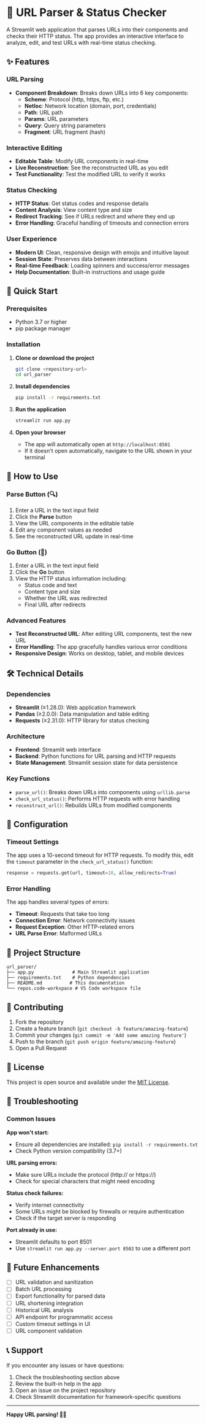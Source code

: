 # 🔗 URL Parser & Status Checker

A Streamlit web application that parses URLs into their components and checks their HTTP status. The app provides an interactive interface to analyze, edit, and test URLs with real-time status checking.

## ✨ Features

### URL Parsing
- **Component Breakdown**: Breaks down URLs into 6 key components:
  - **Scheme**: Protocol (http, https, ftp, etc.)
  - **Netloc**: Network location (domain, port, credentials)
  - **Path**: URL path
  - **Params**: URL parameters
  - **Query**: Query string parameters
  - **Fragment**: URL fragment (hash)

### Interactive Editing
- **Editable Table**: Modify URL components in real-time
- **Live Reconstruction**: See the reconstructed URL as you edit
- **Test Functionality**: Test the modified URL to verify it works

### Status Checking
- **HTTP Status**: Get status codes and response details
- **Content Analysis**: View content type and size
- **Redirect Tracking**: See if URLs redirect and where they end up
- **Error Handling**: Graceful handling of timeouts and connection errors

### User Experience
- **Modern UI**: Clean, responsive design with emojis and intuitive layout
- **Session State**: Preserves data between interactions
- **Real-time Feedback**: Loading spinners and success/error messages
- **Help Documentation**: Built-in instructions and usage guide

## 🚀 Quick Start

### Prerequisites
- Python 3.7 or higher
- pip package manager

### Installation

1. **Clone or download the project**
   ```bash
   git clone <repository-url>
   cd url_parser
   ```

2. **Install dependencies**
   ```bash
   pip install -r requirements.txt
   ```

3. **Run the application**
   ```bash
   streamlit run app.py
   ```

4. **Open your browser**
   - The app will automatically open at `http://localhost:8501`
   - If it doesn't open automatically, navigate to the URL shown in your terminal

## 📖 How to Use

### Parse Button (🔍)
1. Enter a URL in the text input field
2. Click the **Parse** button
3. View the URL components in the editable table
4. Edit any component values as needed
5. See the reconstructed URL update in real-time

### Go Button (🚀)
1. Enter a URL in the text input field
2. Click the **Go** button
3. View the HTTP status information including:
   - Status code and text
   - Content type and size
   - Whether the URL was redirected
   - Final URL after redirects

### Advanced Features
- **Test Reconstructed URL**: After editing URL components, test the new URL
- **Error Handling**: The app gracefully handles various error conditions
- **Responsive Design**: Works on desktop, tablet, and mobile devices

## 🛠️ Technical Details

### Dependencies
- **Streamlit** (≥1.28.0): Web application framework
- **Pandas** (≥2.0.0): Data manipulation and table editing
- **Requests** (≥2.31.0): HTTP library for status checking

### Architecture
- **Frontend**: Streamlit web interface
- **Backend**: Python functions for URL parsing and HTTP requests
- **State Management**: Streamlit session state for data persistence

### Key Functions
- `parse_url()`: Breaks down URLs into components using `urllib.parse`
- `check_url_status()`: Performs HTTP requests with error handling
- `reconstruct_url()`: Rebuilds URLs from modified components

## 🔧 Configuration

### Timeout Settings
The app uses a 10-second timeout for HTTP requests. To modify this, edit the `timeout` parameter in the `check_url_status()` function:

```python
response = requests.get(url, timeout=10, allow_redirects=True)
```

### Error Handling
The app handles several types of errors:
- **Timeout**: Requests that take too long
- **Connection Error**: Network connectivity issues
- **Request Exception**: Other HTTP-related errors
- **URL Parse Error**: Malformed URLs

## 📁 Project Structure

```
url_parser/
├── app.py              # Main Streamlit application
├── requirements.txt    # Python dependencies
├── README.md          # This documentation
└── repos.code-workspace # VS Code workspace file
```

## 🤝 Contributing

1. Fork the repository
2. Create a feature branch (`git checkout -b feature/amazing-feature`)
3. Commit your changes (`git commit -m 'Add some amazing feature'`)
4. Push to the branch (`git push origin feature/amazing-feature`)
5. Open a Pull Request

## 📝 License

This project is open source and available under the [MIT License](LICENSE).

## 🐛 Troubleshooting

### Common Issues

**App won't start:**
- Ensure all dependencies are installed: `pip install -r requirements.txt`
- Check Python version compatibility (3.7+)

**URL parsing errors:**
- Make sure URLs include the protocol (http:// or https://)
- Check for special characters that might need encoding

**Status check failures:**
- Verify internet connectivity
- Some URLs might be blocked by firewalls or require authentication
- Check if the target server is responding

**Port already in use:**
- Streamlit defaults to port 8501
- Use `streamlit run app.py --server.port 8502` to use a different port

## 🔮 Future Enhancements

- [ ] URL validation and sanitization
- [ ] Batch URL processing
- [ ] Export functionality for parsed data
- [ ] URL shortening integration
- [ ] Historical URL analysis
- [ ] API endpoint for programmatic access
- [ ] Custom timeout settings in UI
- [ ] URL component validation

## 📞 Support

If you encounter any issues or have questions:
1. Check the troubleshooting section above
2. Review the built-in help in the app
3. Open an issue on the project repository
4. Check Streamlit documentation for framework-specific questions

---

**Happy URL parsing! 🔗✨**
